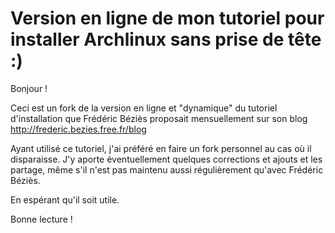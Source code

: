 # Version en ligne de mon tutoriel pour installer Archlinux sans prise de tête :)

Bonjour !

Ceci est un fork de la version en ligne et "dynamique" du tutoriel d'installation que Frédéric Béziès proposait mensuellement sur son blog <http://frederic.bezies.free.fr/blog>

Ayant utilisé ce tutoriel, j'ai préféré en faire un fork personnel au cas où il disparaisse. J'y aporte éventuellement quelques corrections et ajouts et les partage, même s'il n'est pas maintenu aussi régulièrement qu'avec Frédéric Béziès.

En espérant qu'il soit utile.

Bonne lecture !
